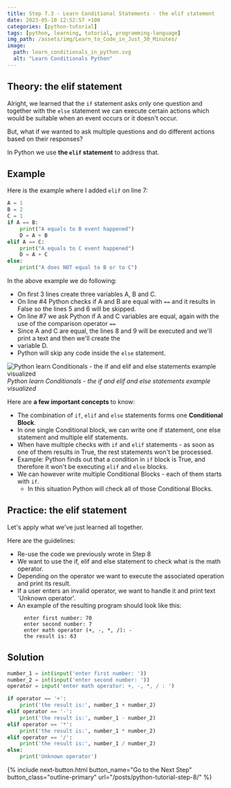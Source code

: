 ```yaml
--- 
title: Step 7.3 - Learn Conditional Statements - the elif statement
date: 2023-05-10 12:52:57 +100
categories: [python-tutorial]
tags: [python, learning, tutorial, programming-language]
img_path: /assets/img/Learn_to_Code_in_Just_30_Minutes/
image:
  path: learn_conditionals_in_python.svg
  alt: "Learn Conditionals Python"
---
```


## Theory: the elif statement

Alright, we learned that the `if` statement asks only one question and together with the `else` statement we can execute certain actions which would be suitable when an event occurs or it doesn't occur.  

But, what if we wanted to ask multiple questions and do different actions based on their responses?  

In Python we use **the `elif` statement** to address that. 

## Example 

Here is the example where I added `elif` on line 7:
```python
A = 1
B = 2
C = 1
if A == B:
    print("A equals to B event happened")
    D = A + B
elif A == C:
    print("A equals to C event happened")
    D = A + C
else:
    print("A does NOT equal to B or to C")
```

In the above example we do following:
- On first 3 lines create three variables A, B and C.
- On line #4 Python checks if A and B are equal with `==` and it results in False so the lines 5 and 6 will be skipped.
- On line #7 we ask Python if A and C variables are equal, again with the use of the comparison operator `==`
- Since A and C are equal, the lines 8 and 9 will be executed and we'll print a text and then we'll create the
-  variable D.
- Python will skip any code inside the `else` statement.

![Python learn Conditionals - the if and elif and else statements example visualized](examples/python_learn_conditionals_the_if_and_elif_and_else_statements_example_visualized.svg)
_Python learn Conditionals - the if and elif and else statements example visualized_

Here are **a few important concepts** to know:
- The combination of `if`, `elif` and `else` statements forms one **Conditional Block**.
- In one single Conditional block, we can write one if statement, one else statement and multiple elif statements. 
- When have multiple checks with `if` and `elif` statements - as soon as one of them results in True, the rest statements won't be processed.
- Example: Python finds out that a condition in `if` block is True, and therefore it won't be executing `elif` and `else` blocks.
- We can however write multiple Conditional Blocks - each of them starts with `if`. 
  - In this situation Python will check all of those Conditional Blocks.  


## Practice: the elif statement

Let's apply what we've just learned all together.  

Here are the guidelines:
- Re-use the code we previously wrote in Step 8
- We want to use the if, elif and else statement to check what is the math operator.
- Depending on the operator we want to execute the associated operation and print its result.
- If a user enters an invalid operator, we want to handle it and print text 'Unknown operator'.
- An example of the resulting program should look like this:
  ```
    enter first number: 70
    enter second number: 7
    enter math operator (+, -, *, /): -
    the result is: 63
  ```

## Solution

```python
number_1 = int(input('enter first number: '))
number_2 = int(input('enter second number: '))
operator = input('enter math operator: +, -, *, / : ')

if operator == '+':
    print('the result is:', number_1 + number_2)
elif operator == '-':
    print('the result is:', number_1 - number_2)
elif operator == '*':
    print('the result is:', number_1 * number_2)
elif operator == '/':
    print('the result is:', number_1 / number_2)    
else:
    print('Unknown operator')
```


 {% include next-button.html button_name="Go to the Next Step" button_class="outline-primary" url="/posts/python-tutorial-step-8/" %}

